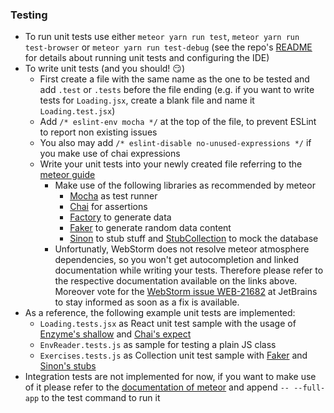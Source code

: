 ### Testing

* To run unit tests use either `meteor yarn run test`, `meteor yarn run test-browser` or `meteor yarn run test-debug` (see the repo's [README](https://gitlab.inf.ethz.ch/OU-LECTURERS/code_expert/blob/master/README.md) for details about running unit tests and configuring the IDE)
* To write unit tests (and you should! :smirk:)
  * First create a file with the same name as the one to be tested and add `.test` or `.tests` before the file ending (e.g. if you want to write tests for `Loading.jsx`, create a blank file and name it `Loading.test.jsx`)
  * Add `/* eslint-env mocha */` at the top of the file, to prevent ESLint to report non existing issues
  * You also may add `/* eslint-disable no-unused-expressions */` if you make use of chai expressions
  * Write your unit tests into your newly created file referring to the [meteor guide](https://guide.meteor.com/testing.html#unit-testing)
    * Make use of the following libraries as recommended by meteor
      * [Mocha](https://mochajs.org/) as test runner
      * [Chai](http://chaijs.com/) for assertions
      * [Factory](https://github.com/versolearning/meteor-factory) to generate data
      * [Faker](https://github.com/Marak/Faker.js) to generate random data content
      * [Sinon](http://sinonjs.org/) to stub stuff and [StubCollection](https://github.com/hwillson/meteor-stub-collections) to mock the database
    * Unfortunatly, WebStorm does not resolve meteor atmosphere dependencies, so you won't get autocompletion and linked documentation while writing your tests. Therefore please refer to the respective documentation available on the links above. Moreover vote for the [WebStorm issue WEB-21682](https://youtrack.jetbrains.com/issue/WEB-21682) at JetBrains to stay informed as soon as a fix is available.
* As a reference, the following example unit tests are implemented:
  * `Loading.tests.jsx` as React unit test sample with the usage of [Enzyme's shallow](https://github.com/airbnb/enzyme/blob/master/docs/api/shallow.md) and [Chai's expect](http://chaijs.com/api/bdd/)
  * `EnvReader.tests.js` as sample for testing a plain JS class
  * `Exercises.tests.js` as Collection unit test sample with [Faker](http://marak.github.io/faker.js/#toc6__anchor) and [Sinon's stubs](http://sinonjs.org/releases/v3.2.0/stubs/)
* Integration tests are not implemented for now, if you want to make use of it please refer to the [documentation of meteor](https://guide.meteor.com/testing.html#integration-testing) and append `-- --full-app` to the test command to run it
